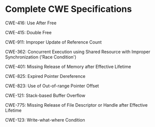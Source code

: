 

# Complete CWE Specifications

CWE-416: Use After Free

CWE-415: Double Free

CWE-911: Improper Update of Reference Count

CWE-362: Concurrent Execution using Shared Resource with Improper Synchronization ('Race Condition')

CWE-401: Missing Release of Memory after Effective Lifetime

CWE-825: Expired Pointer Dereference

CWE-823: Use of Out-of-range Pointer Offset

CWE-121: Stack-based Buffer Overflow

CWE-775: Missing Release of File Descriptor or Handle after Effective Lifetime

CWE-123: Write-what-where Condition